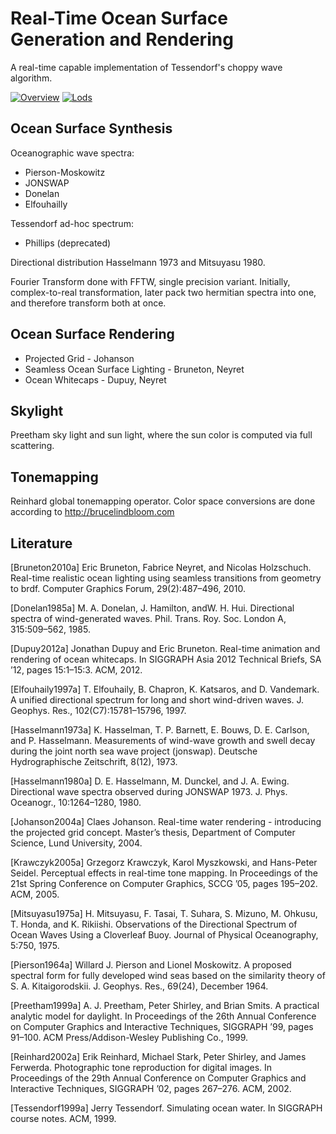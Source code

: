 # Real-Time Ocean Surface Generation and Rendering
A real-time capable implementation of Tessendorf's choppy wave algorithm.

[![Overview](https://img.youtube.com/vi/op_NVMRhpL0/0.jpg)](https://www.youtube.com/watch?v=op_NVMRhpL0)
[![Lods](https://img.youtube.com/vi/RiBrIPSPOxo/0.jpg)](https://www.youtube.com/watch?v=RiBrIPSPOxo)

## Ocean Surface Synthesis
Oceanographic wave spectra:
* Pierson-Moskowitz
* JONSWAP
* Donelan
* Elfouhailly

Tessendorf ad-hoc spectrum:
* Phillips (deprecated)

Directional distribution Hasselmann 1973 and Mitsuyasu 1980.

Fourier Transform done with FFTW, single precision variant. Initially, complex-to-real transformation, later pack two hermitian spectra into one, and therefore transform both at once.

## Ocean Surface Rendering
* Projected Grid - Johanson
* Seamless Ocean Surface Lighting - Bruneton, Neyret
* Ocean Whitecaps - Dupuy, Neyret

## Skylight
Preetham sky light and sun light, where the sun color is computed via full scattering.

## Tonemapping
Reinhard global tonemapping operator. Color space conversions are done according to http://brucelindbloom.com

## Literature
[Bruneton2010a] Eric Bruneton, Fabrice Neyret, and Nicolas Holzschuch. Real-time realistic ocean lighting using seamless transitions from geometry to brdf. Computer Graphics Forum, 29(2):487–496, 2010.

[Donelan1985a] M. A. Donelan, J. Hamilton, andW. H. Hui. Directional spectra of wind-generated waves. Phil. Trans. Roy. Soc. London A, 315:509–562, 1985.

[Dupuy2012a] Jonathan Dupuy and Eric Bruneton. Real-time animation and rendering of ocean whitecaps. In SIGGRAPH Asia 2012 Technical Briefs, SA ’12, pages 15:1–15:3. ACM, 2012.

[Elfouhaily1997a] T. Elfouhaily, B. Chapron, K. Katsaros, and D. Vandemark. A unified directional spectrum for long and short wind-driven waves. J. Geophys. Res., 102(C7):15781–15796, 1997.

[Hasselmann1973a] K. Hasselman, T. P. Barnett, E. Bouws, D. E. Carlson, and P. Hasselmann. Measurements of wind-wave growth and swell decay during the joint north sea wave project (jonswap). Deutsche Hydrographische Zeitschrift, 8(12), 1973.

[Hasselmann1980a] D. E. Hasselmann, M. Dunckel, and J. A. Ewing. Directional wave spectra observed during JONSWAP 1973. J. Phys. Oceanogr., 10:1264–1280, 1980.

[Johanson2004a] Claes Johanson. Real-time water rendering - introducing the projected grid concept. Master’s thesis, Department of Computer Science, Lund University, 2004.

[Krawczyk2005a] Grzegorz Krawczyk, Karol Myszkowski, and Hans-Peter Seidel. Perceptual effects in real-time tone mapping. In Proceedings of the 21st Spring Conference on Computer Graphics, SCCG ’05, pages 195–202. ACM, 2005.

[Mitsuyasu1975a] H. Mitsuyasu, F. Tasai, T. Suhara, S. Mizuno, M. Ohkusu, T. Honda, and K. Rikiishi. Observations of the Directional Spectrum of Ocean Waves Using a Cloverleaf Buoy. Journal of Physical Oceanography, 5:750, 1975.

[Pierson1964a] Willard J. Pierson and Lionel Moskowitz. A proposed spectral form for fully developed wind seas based on the similarity theory of S. A. Kitaigorodskii. J. Geophys. Res., 69(24), December 1964.

[Preetham1999a] A. J. Preetham, Peter Shirley, and Brian Smits. A practical analytic model for daylight. In Proceedings of the 26th Annual Conference on Computer Graphics and Interactive Techniques, SIGGRAPH ’99, pages 91–100. ACM Press/Addison-Wesley Publishing Co., 1999.

[Reinhard2002a] Erik Reinhard, Michael Stark, Peter Shirley, and James Ferwerda. Photographic tone reproduction for digital images. In Proceedings of the 29th Annual Conference on Computer Graphics and Interactive Techniques, SIGGRAPH ’02, pages 267–276. ACM, 2002.

[Tessendorf1999a] Jerry Tessendorf. Simulating ocean water. In SIGGRAPH course notes. ACM, 1999.
